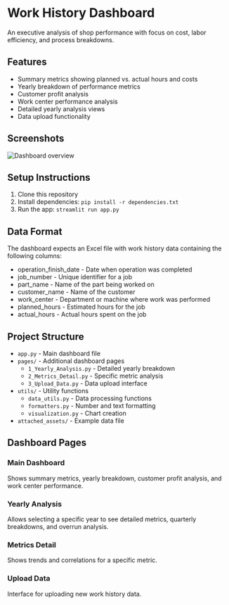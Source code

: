 # Work History Dashboard

An executive analysis of shop performance with focus on cost, labor efficiency, and process breakdowns.

## Features

- Summary metrics showing planned vs. actual hours and costs
- Yearly breakdown of performance metrics
- Customer profit analysis 
- Work center performance analysis
- Detailed yearly analysis views
- Data upload functionality

## Screenshots

![Dashboard overview](https://github.com/yourusername/work-history-dashboard/raw/main/screenshots/dashboard.png)

## Setup Instructions

1. Clone this repository
2. Install dependencies: `pip install -r dependencies.txt`
3. Run the app: `streamlit run app.py`

## Data Format

The dashboard expects an Excel file with work history data containing the following columns:
- operation_finish_date - Date when operation was completed
- job_number - Unique identifier for a job
- part_name - Name of the part being worked on
- customer_name - Name of the customer
- work_center - Department or machine where work was performed
- planned_hours - Estimated hours for the job
- actual_hours - Actual hours spent on the job

## Project Structure

- `app.py` - Main dashboard file
- `pages/` - Additional dashboard pages
  - `1_Yearly_Analysis.py` - Detailed yearly breakdown
  - `2_Metrics_Detail.py` - Specific metric analysis
  - `3_Upload_Data.py` - Data upload interface
- `utils/` - Utility functions
  - `data_utils.py` - Data processing functions
  - `formatters.py` - Number and text formatting
  - `visualization.py` - Chart creation
- `attached_assets/` - Example data file

## Dashboard Pages

### Main Dashboard
Shows summary metrics, yearly breakdown, customer profit analysis, and work center performance.

### Yearly Analysis
Allows selecting a specific year to see detailed metrics, quarterly breakdowns, and overrun analysis.

### Metrics Detail
Shows trends and correlations for a specific metric.

### Upload Data
Interface for uploading new work history data.
